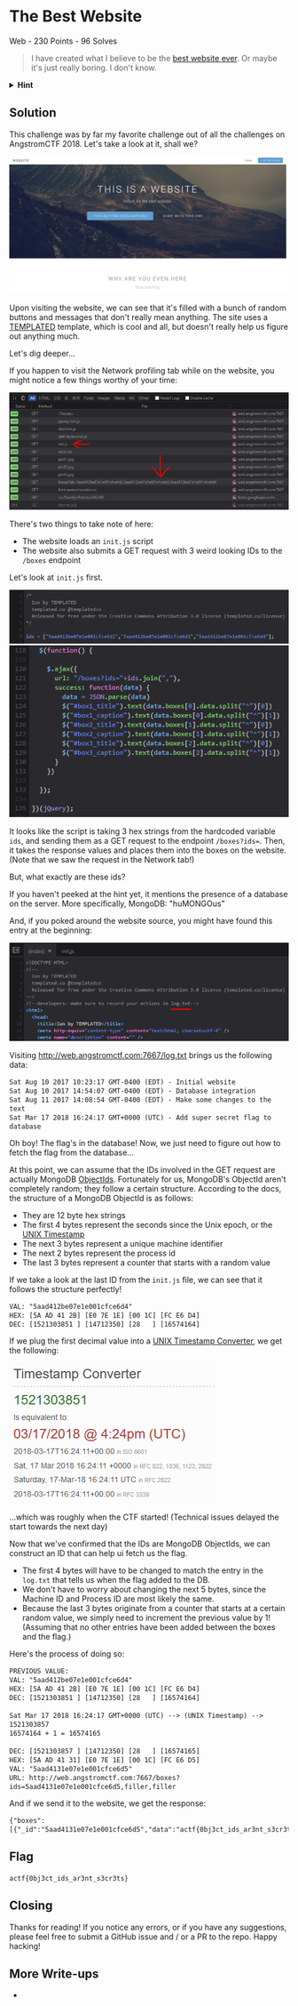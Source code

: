 # The Best Website
Web - 230 Points - 96 Solves

> I have created what I believe to be the [best website ever](). Or maybe it's just really boring. I don't know.

<details>
  <summary> <b>Hint</b> </summary>
  <p>

  > My database is humongous!
  </p>
</details>

## Solution
This challenge was by far my favorite challenge out of all the challenges on AngstromCTF 2018. Let's take a look at it, shall we?

![img1.jpg not found](./images/img1.jpg)

Upon visiting the website, we can see that it's filled with a bunch of random buttons and messages that don't really mean anything. The site uses a [TEMPLATED](https://TEMPLATED.co) template, which is cool and all, but doesn't really help us figure out anything much.

Let's dig deeper...

If you happen to visit the Network profiling tab while on the website, you might notice a few things worthy of your time:

![img2.png not found](./images/img2.png)

There's two things to take note of here:
- The website loads an `init.js` script
- The website also submits a GET request with 3 weird looking IDs to the `/boxes` endpoint

Let's look at `init.js` first.

![img3.png not found](./images/img3.png)
![img4.png not found](./images/img4.png)

It looks like the script is taking 3 hex strings from the hardcoded variable `ids`, and sending them as a GET request to the endpoint `/boxes?ids=`. Then, it takes the response values and places them into the boxes on the website. (Note that we saw the request in the Network tab!)

But, what exactly are these ids?

If you haven't peeked at the hint yet, it mentions the presence of a database on the server. More specifically, MongoDB: "huMONGOus"

And, if you poked around the website source, you might have found this entry at the beginning:

![img5.png not found](./images/img5.png)

Visiting http://web.angstromctf.com:7667/log.txt brings us the following data:

```
Sat Aug 10 2017 10:23:17 GMT-0400 (EDT) - Initial website
Sat Aug 10 2017 14:54:07 GMT-0400 (EDT) - Database integration
Sat Aug 11 2017 14:08:54 GMT-0400 (EDT) - Make some changes to the text
Sat Mar 17 2018 16:24:17 GMT+0000 (UTC) - Add super secret flag to database
```

Oh boy! The flag's in the database! Now, we just need to figure out how to fetch the flag from the database...

At this point, we can assume that the IDs involved in the GET request are actually MongoDB [ObjectIds](https://docs.mongodb.com/manual/reference/method/ObjectId/). Fortunately for us, MongoDB's ObjectId aren't completely random; they follow a certain structure. According to the docs, the structure of a MongoDB ObjectId is as follows:
- They are 12 byte hex strings
- The first 4 bytes represent the seconds since the Unix epoch, or the [UNIX Timestamp](https://www.unixtimestamp.com/)
- The next 3 bytes represent a unique machine identifier
- The next 2 bytes represent the process id
- The last 3 bytes represent a counter that starts with a random value

If we take a look at the last ID from the `init.js` file, we can see that it follows the structure perfectly!

```
VAL: "5aad412be07e1e001cfce6d4"
HEX: [5A AD 41 2B] [E0 7E 1E] [00 1C] [FC E6 D4]
DEC: [1521303851 ] [14712350] [28   ] [16574164]
```

If we plug the first decimal value into a [UNIX Timestamp Converter](https://www.unixtimestamp.com/), we get the following:

![img6.png not found](./images/img6.png)

...which was roughly when the CTF started! (Technical issues delayed the start towards the next day)

Now that we've confirmed that the IDs are MongoDB ObjectIds, we can construct an ID that can help ui fetch us the flag.
- The first 4 bytes will have to be changed to match the entry in the `log.txt` that tells us when the flag added to the DB.
- We don't have to worry about changing the next 5 bytes, since the Machine ID and Process ID are most likely the same.
- Because the last 3 bytes originate from a counter that starts at a certain random value, we simply need to increment the previous value by 1! (Assuming that no other entries have been added between the boxes and the flag.)

Here's the process of doing so:

```
PREVIOUS VALUE:
VAL: "5aad412be07e1e001cfce6d4"
HEX: [5A AD 41 2B] [E0 7E 1E] [00 1C] [FC E6 D4]
DEC: [1521303851 ] [14712350] [28   ] [16574164]

Sat Mar 17 2018 16:24:17 GMT+0000 (UTC) --> (UNIX Timestamp) --> 1521303857
16574164 + 1 = 16574165

DEC: [1521303857 ] [14712350] [28   ] [16574165]
HEX: [5A AD 41 31] [E0 7E 1E] [00 1C] [FC E6 D5]
VAL: "5aad4131e07e1e001cfce6d5"
URL: http://web.angstromctf.com:7667/boxes?ids=5aad4131e07e1e001cfce6d5,filler,filler
```

And if we send it to the website, we get the response:
```
{"boxes":[{"_id":"5aad4131e07e1e001cfce6d5","data":"actf{0bj3ct_ids_ar3nt_s3cr3ts}","__v":0},null,null]}
```

## Flag
```
actf{0bj3ct_ids_ar3nt_s3cr3ts}
```

## Closing
Thanks for reading! If you notice any errors, or if you have any suggestions, please feel free to submit a GitHub issue and / or a PR to the repo. Happy hacking!

## More Write-ups
-

